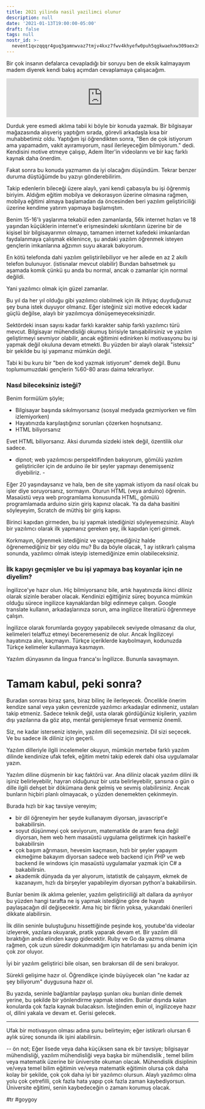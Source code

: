 ```yaml
---
title: 2021 yilinda nasil yazilimci olunur
description: null
date: '2021-01-13T19:00:00-05:00'
draft: false
tags: null
nostr_id: >-
  nevent1qvzqqqr4guq3gamnwvaz7tmjv4kxz7fwv4khyefw0puh5qgkwaehxw309aex2mrp0yhxummnw3ezucnpdejqqg9838tqqel7mnkczvmgvwdk2j3w45mvdprrv499kql9lhh73p5ysvngsvr7
---
```



Bir çok insanın defalarca cevapladığı bir soruyu ben de eksik kalmayayım madem diyerek kendi bakış açımdan cevaplamaya çalışacağım.
<iframe src="https://anchor.fm/delirehberi/embed/episodes/2021-Ylnda-Nasl-Yazlmc-Olunur-ep5sq2" height="102px" style="width:100%" frameborder="0" scrolling="no"></iframe>

<!--more-->
Durduk yere esmedi aklıma tabii ki böyle bir konuda yazmak. Bir bilgisayar mağazasında alışveriş yaptığım sırada, görevli arkadaşla kısa bir muhabbetimiz oldu. Yaptığım işi öğrendikten sonra, "Ben de çok istiyorum ama yapamadım, vakit ayıramıyorum, nasıl ilerleyeceğim bilmiyorum." dedi. Kendisini motive etmeye çalışıp, Adem İlter'in videolarını ve bir kaç farklı kaynak daha önerdim. 

Fakat sonra bu konuda yazmamın da iyi olacağını düşündüm. Tekrar benzer duruma düştüğümde bu yazıyı gönderebilirim. 

Takip edenlerin bileceği üzere alaylı, yani kendi çabasıyla bu işi öğrenmiş biriyim. Aldığım eğitim mobilya ve dekorasyon üzerine olmasına rağmen, mobilya eğitimi almaya başlamadan da öncesinden beri yazılım geliştiriciliği üzerine kendime yatırım yapmaya başlamıştım.

Benim 15-16'lı yaşlarıma tekabül eden zamanlarda, 56k internet hızları ve 18 yaşından küçüklerin internet'e erişmesindeki sıkıntıların üzerine bir de kişisel bir bilgisayarımın olmayıp, tamamen internet kafedeki imkanlardan faydalanmaya çalışmak eklenince, şu andaki yazılım öğrenmek isteyen gençlerin imkanlarına ağzımın suyu akarak bakıyorum. 

En kötü telefonda dahi yazılım geliştirilebiliyor ve her ailede en az 2 akıllı telefon bulunuyor. (istisnalar mevcut olabilir) 
Bundan bahsetmek şu aşamada komik çünkü şu anda bu normal, ancak o zamanlar için normal değildi. 

Yani yazılımcı olmak için güzel zamanlar.

Bu yıl da her yıl olduğu gibi yazılımcı olabilmek için ilk ihtiyaç duyduğunuz şey buna istek duyuyor olmanız. Eğer isteğiniz sizi motive edecek kadar güçlü değilse, alaylı bir yazılımcıya dönüşemeyeceksinizdir. 

Sektördeki insan sayısı kadar farklı karakter sahip farklı yazılımcı türü mevcut. Bilgisayar mühendisliği okumuş birisiyle tanışabilirsiniz ve yazılım geliştirmeyi sevmiyor olabilir, ancak eğitimini edinirken ki motivasyonu bu işi yapmak değil okuluna devam etmekti. Bu yüzden bir alaylı olarak "isteksiz" bir şekilde bu işi yapmanız mümkün değil. 

Tabi ki bu kuru bir "ben de kod yazmak istiyorum" demek değil. Bunu toplumumuzdaki gençlerin %60-80 arası daima tekrarlıyor. 

### Nasıl bileceksiniz isteği? 

Benim formülüm şöyle; 

  - Bilgisayar başında sıkılmıyorsanız (sosyal medyada gezmiyorken ve film izlemiyorken)
  - Hayatınızda karşılaştığınız sorunları çözerken hoşnutsanız.
  - HTML biliyorsanız

Evet HTML biliyorsanız. Aksi durumda sizdeki istek değil, özentilik olur sadece.

- dipnot; web yazılımcısı perspektifinden bakıyorum, gömülü yazılım geliştiriciler için de arduino ile bir şeyler yapmayı denemişseniz diyebiliriz. -

Eğer 20 yaşındaysanız ve hala, ben de site yapmak istiyom da nasıl olcak bu işler diye soruyorsanız, sormayın. Oturun HTML (veya arduino) öğrenin. Masaüstü veya web programlama konusunda HTML, gömülü programlamada arduino sizin giriş kapınız olacak. Ya da daha basitini söyleyeyim, Scratch de müthiş bir giriş kapısı.

Birinci kapıdan girmeden, bu işi yapmak istediğinizi söyleyemezsiniz. Alaylı bir yazılımcı olarak ilk yapmanız gereken şey, ilk kapıdan içeri girmek.

Korkmayın, öğrenmek istediğiniz ve vazgeçmediğiniz halde öğrenemediğiniz bir şey oldu mu? Bu da böyle olacak, 1 ay istikrarlı çalışma sonunda, yazılımcı olmak isteyip istemediğinize emin olabileceksiniz.

### İlk kapıyı geçmişler ve bu işi yapmaya baş koyanlar için ne diyelim?

İngilizce'ye hazır olun. Hiç bilmiyorsanız bile, artık hayatınızda ikinci diliniz olarak sizinle beraber olacak. Kendinizi eğittiğiniz süreç boyunca mümkün olduğu sürece ingilizce kaynaklardan bilgi edinmeye çalışın. Google translate kullanın, arkadaşlarınıza sorun, ama ingilizce literatürü öğrenmeye çalışın.

İngilizce olarak forumlarda goygoy yapabilecek seviyede olmasanız da olur, kelimeleri telaffuz etmeyi beceremeseniz de olur. Ancak İngilizceyi hayatınıza alın, kaçmayın. Türkçe içeriklerde kaybolmayın, kodunuzda Türkçe kelimeler kullanmaya kasmayın. 

Yazılım dünyasının da lingua franca'sı İngilizce. Bununla savaşmayın.


# Tamam kabul, peki sonra?

Buradan sonrası biraz şans, biraz bilinç ile ilerleyecek. Öncelikle önerim kendize sanal veya yakın çevrenizde yazılımcı arkadaşlar edinmeniz, ustaları takip etmeniz. Sadece teknik değil, usta olarak gördüğünüz kişilerin, yazılım dışı yazılarına da göz atıp, mental genişlemeye fırsat vermeniz önemli.

Siz, ne kadar isterseniz isteyin, yazılım dili seçemezsiniz. Dil sizi seçecek. Ve bu sadece ilk diliniz için geçerli. 

Yazılım dilleriyle ilgili incelemeler okuyun, mümkün mertebe farklı yazılım dilinde kendinize ufak tefek, eğitim metni takip ederek dahi olsa uygulamalar yazın. 

Yazılım diline düşmenin bir kaç faktörü var. Ana diliniz olacak yazılım dilini ilk işiniz belirleyebilir, hayran olduğunuz bir usta belirleyebilir, şansına o gün o dille ilgili dehşet bir dökümana denk gelmiş ve sevmiş olabilirsiniz. Ancak bunların hiçbiri planlı olmayacak, o yüzden denemekten çekinmeyin. 

Burada hızlı bir kaç tavsiye vereyim;

  - bir dil öğreneyim her şeyde kullanayım diyorsan, javascript'e bakabilirsin.
  - soyut düşünmeyi çok seviyorum, matematikle de aram fena değil diyorsan, hem web hem masaüstü uygulama geliştirmek için haskell'e bakabilirsin
  - çok başım ağrımasın, hevesim kaçmasın, hızlı bir şeyler yapayım ekmeğime bakayım diyorsan sadece web backend için PHP ve web backend ile windows için masaüstü uygulamalar yazmak için C# a bakabilirsin.
  - akademik dünyada da yer alıyorum, istatistik de çalışayım, ekmek de kazanayım, hızlı da birşeyler yapabileyim diyorsan python'a bakabilirsin. 


Bunlar benim ilk aklıma gelenler, yazılım geliştiriciliği alt dallara da ayrılıyor bu yüzden hangi tarafta ne iş yapmak istediğine göre de hayatı paylaşacağın dil değişecektir. Ama hiç bir fikrin yoksa, yukarıdaki önerileri dikkate alabilirsin. 

İlk dilin seninle buluştuğunu hissettiğinde peşinde koş, youtube'da videolar izleyerek, yazılara okuyarak, pratik yaparak devam et. Bir yazılım dili bıraktığın anda elinden kayıp gidecektir. Ruby ve Go da yazmış olmama rağmen, çok uzun süredir dokunmadığım için hatırlaması şu anda benim için çok zor oluyor. 

İyi bir yazılım geliştirici bile olsan, sen bırakırsan dil de seni bırakıyor. 

Sürekli gelişime hazır ol. Öğrendikçe içinde büyüyecek olan "ne kadar az şey biliyorum" duygusuna hazır ol. 

Bu yazıda, seninle bağlantılar paylaşıp şunları oku bunları dinle demek yerine, bu şekilde bir yönlendirme yapmak istedim. Bunlar dışında kalan konularda çok fazla kaynak bulacaksın. İsteğinden emin ol, ingilizceye hazır ol, dilini yakala ve devam et. Gerisi gelecek. 

---
Ufak bir motivasyon olması adına şunu belirteyim; eğer istikrarlı olursan 6 aylık süreç sonunda ilk işini alabilirsin. 

--
ön not;  Eğer lisede veya daha küçüksen sana ek bir tavsiye; bilgisayar mühendisliği, yazılım mühendisliği veya başka bir mühendislik , temel bilim veya matematik üzerine bir üniversite okuman olacak. Mühendislik disiplinin ve/veya temel bilim eğitimin ve/veya matematik eğitimin olursa çok daha kolay bir şekilde, çok çok daha iyi bir yazılımcı olursun. Alaylı yazılımcı olma yolu çok çetrefilli, çok fazla hata yapıp çok fazla zaman kaybediyorsun. Üniversite eğitimi, senin kaybedeceğin o zamanı korumuş olacak.


#tr #goygoy











